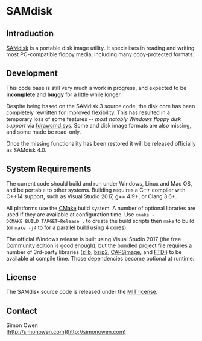 # SAMdisk


## Introduction

[SAMdisk](http://simonowen.com/samdisk/) is a portable disk image utility. It specialises in reading and writing most PC-compatible floppy media, including many copy-protected formats.


## Development

This code base is still very much a work in progress, and expected to be **incomplete** and **buggy** for a little while longer.

Despite being based on the SAMdisk 3 source code, the disk core has been completely rewritten for improved flexibility. This has resulted in a temporary loss of some features -- *most notably Windows floppy disk support* via [fdrawcmd.sys](http://simonowen.com/fdrawcmd/). Some and disk image formats are also missing, and some made be read-only.

Once the missing functionality has been restored it will be released officially as SAMdisk 4.0.


## System Requirements

The current code should build and run under Windows, Linux and Mac OS, and be portable to other systems. Building requires a C++ compiler with C++14 support, such as Visual Studio 2017, g++ 4.9+, or Clang 3.6+.

All platforms use the [CMake](https://cmake.org/) build system. A number of optional libraries are used if they are available at configuration time. Use `cmake -DCMAKE_BUILD_TARGET=Release .` to create the build scripts then `make` to build (or `make -j4` to for a parallel build using 4 cores).

The official Windows release is built using Visual Studio 2017 (the free [Community edition](https://www.visualstudio.com/products/visual-studio-community-vs) is good enough), but the bundled project file requires a number of 3rd-party libraries ([zlib](http://zlib.net/), [bzip2](http://www.bzip.org/), [CAPSimage](http://www.softpres.org/download), and [FTDI](http://www.ftdichip.com/Drivers/D2XX.htm)) to be available at compile time. Those dependencies become optional at runtime.


## License

The SAMdisk source code is released under the [MIT license](https://tldrlegal.com/license/mit-license).


## Contact

Simon Owen  
[http://simonowen.com](http://simonowen.com)
